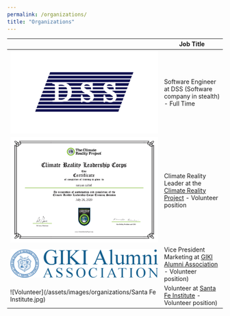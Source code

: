 ```yaml
---
permalink: /organizations/
title: "Organizations"
---
```


|                                                                                    | Job Title                                                                  |                                                                                                                                                                            
|------------------------------------------------------------------------------------|----------------------------------------------------------------------------|
| ![DSS Software Engineer](/assets/images/organizations/DSS-Software.jpg)| Software Engineer at DSS (Software company in stealth) - Full Time |
| ![Climate Reality Leader](/assets/images/organizations/Climate-Reality-Leader.jpg) | Climate Reality Leader at the [Climate Reality Project](https://www.climaterealityproject.org/) - Volunteer position |
| ![Vice President Marketing](/assets/images/organizations/VP-Marketing-GIKIAA.PNG) | Vice President Marketing at [GIKI Alumni Association](https://gikialumni.org/) - Volunteer position) |
| ![Volunteer](/assets/images/organizations/Santa Fe Institute.jpg) | Volunteer at [Santa Fe Institute](https://www.santafe.edu/) - Volunteer position) |
